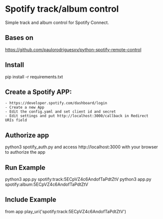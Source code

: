 
# Spotify track/album control

Simple track and album control for Spotify Connect.

## Bases on 
https://github.com/paulorodriguesxv/python-spotify-remote-control

## Install

pip install -r requirements.txt

## Create a Spotify APP:
    - https://developer.spotify.com/dashboard/login
    - Create a new App
    - Edit the config.yaml and set client id and secret
    - Edit settings and put http://localhost:3000/callback in Redirect URIs field

## Authorize app 
python3 spotify_auth.py and access http://localhost:3000 with your browser to authorize the app

## Run Example

python3 app.py spotify:track:5ECpVZ4c6AndofTaPdtZtV
python3 app.py spotify:album:5ECpVZ4c6AndofTaPdtZtV

## Include Example

from app
play_uri('spotify:track:5ECpVZ4c6AndofTaPdtZtV')

